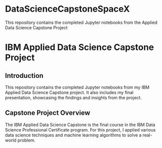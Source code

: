 # DataScienceCapstoneSpaceX
This repository contains the completed Jupyter notebooks from the Applied Data Science Capstone Project
# IBM Applied Data Science Capstone Project

## Introduction
This repository contains the completed Jupyter notebooks from my IBM Applied Data Science Capstone project. It also includes my final presentation, showcasing the findings and insights from the project.

## Capstone Project Overview
The IBM Applied Data Science Capstone is the final course in the IBM Data Science Professional Certificate program. For this project, I applied various data science techniques and machine learning algorithms to solve a real-world problem.

